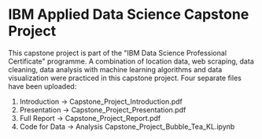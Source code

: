 # IBM Applied Data Science Capstone Project
This capstone project is part of the "IBM Data Science Professional Certificate" programme. A combination of location data, web scraping, data cleaning, data analysis with machine learning algorithms and data visualization were practiced in this capstone project. 
Four separate files have been uploaded:
1) Introduction -> Capstone_Project_Introduction.pdf
2) Presentation -> Capstone_Project_Presentation.pdf
3) Full Report -> Capstone_Project_Report.pdf
4) Code for Data -> Analysis Capstone_Project_Bubble_Tea_KL.ipynb
